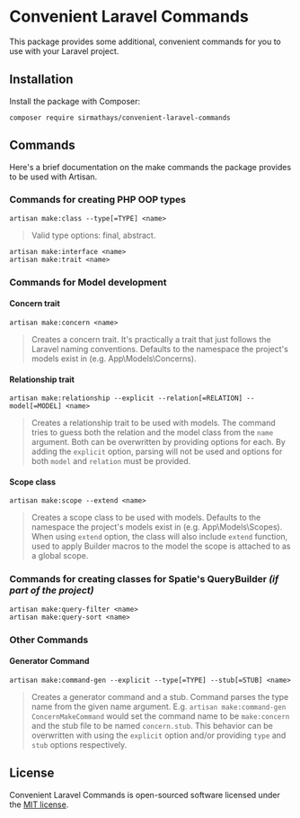 # Convenient Laravel Commands

This package provides some additional, convenient commands for you to use with your Laravel project.

## Installation

Install the package with Composer:

    composer require sirmathays/convenient-laravel-commands

## Commands

Here's a brief documentation on the make commands the package provides to be used with Artisan.

### Commands for creating PHP OOP types

    artisan make:class --type[=TYPE] <name>

> Valid type options: final, abstract.

    artisan make:interface <name>
    artisan make:trait <name>

### Commands for Model development

#### Concern trait

    artisan make:concern <name>

> Creates a concern trait. It's practically a trait that just follows the Laravel naming conventions. Defaults to the namespace the project's models exist in (e.g. App\Models\Concerns).

#### Relationship trait

    artisan make:relationship --explicit --relation[=RELATION] --model[=MODEL] <name>

> Creates a relationship trait to be used with models. The command tries to guess both the relation and the model class from the `name` argument. Both can be overwritten by providing options for each. By adding the `explicit` option, parsing will not be used and options for both `model` and `relation` must be provided.

#### Scope class

    artisan make:scope --extend <name>

> Creates a scope class to be used with models. Defaults to the namespace the project's models exist in (e.g. App\Models\Scopes). When using `extend` option, the class will also include `extend` function, used to apply Builder macros to the model the scope is attached to as a global scope.

### Commands for creating classes for Spatie's QueryBuilder _(if part of the project)_

    artisan make:query-filter <name>
    artisan make:query-sort <name>

### Other Commands

#### Generator Command

    artisan make:command-gen --explicit --type[=TYPE] --stub[=STUB] <name>

> Creates a generator command and a stub. Command parses the type name from the given name argument. E.g. `artisan make:command-gen ConcernMakeCommand` would set the command name to be `make:concern` and the stub file to be named `concern.stub`. This behavior can be overwritten with using the `explicit` option and/or providing `type` and `stub` options respectively.

## License

Convenient Laravel Commands is open-sourced software licensed under the [MIT license](LICENSE.md).
